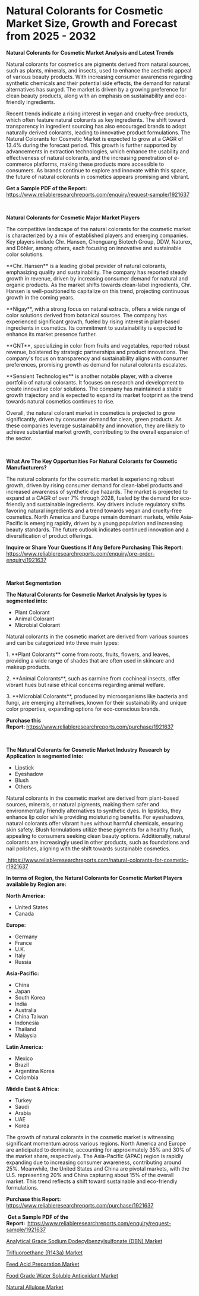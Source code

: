 <p><h1>Natural Colorants for Cosmetic Market Size, Growth and Forecast from 2025 - 2032</h1></p><p><strong>Natural Colorants for Cosmetic Market Analysis and Latest Trends</strong></p>
<p><p>Natural colorants for cosmetics are pigments derived from natural sources, such as plants, minerals, and insects, used to enhance the aesthetic appeal of various beauty products. With increasing consumer awareness regarding synthetic chemicals and their potential side effects, the demand for natural alternatives has surged. The market is driven by a growing preference for clean beauty products, along with an emphasis on sustainability and eco-friendly ingredients. </p><p>Recent trends indicate a rising interest in vegan and cruelty-free products, which often feature natural colorants as key ingredients. The shift toward transparency in ingredient sourcing has also encouraged brands to adopt naturally derived colorants, leading to innovative product formulations. The Natural Colorants for Cosmetic Market is expected to grow at a CAGR of 13.4% during the forecast period. This growth is further supported by advancements in extraction technologies, which enhance the usability and effectiveness of natural colorants, and the increasing penetration of e-commerce platforms, making these products more accessible to consumers. As brands continue to explore and innovate within this space, the future of natural colorants in cosmetics appears promising and vibrant.</p></p>
<p><strong>Get a Sample PDF of the Report:&nbsp;</strong> <a href="https://www.reliableresearchreports.com/enquiry/request-sample/1921637?utm_campaign=114&utm_medium=2&utm_source=Github&utm_content=ia&utm_term=04022025&utm_id=natural-colorants-for-cosmetic">https://www.reliableresearchreports.com/enquiry/request-sample/1921637</a></p>
<p>&nbsp;</p>
<p><strong>Natural Colorants for Cosmetic Major Market Players</strong></p>
<p><p>The competitive landscape of the natural colorants for the cosmetic market is characterized by a mix of established players and emerging companies. Key players include Chr. Hansen, Chenguang Biotech Group, DDW, Naturex, and Döhler, among others, each focusing on innovative and sustainable color solutions.</p><p>**Chr. Hansen** is a leading global provider of natural colorants, emphasizing quality and sustainability. The company has reported steady growth in revenue, driven by increasing consumer demand for natural and organic products. As the market shifts towards clean-label ingredients, Chr. Hansen is well-positioned to capitalize on this trend, projecting continuous growth in the coming years.</p><p>**Nigay**, with a strong focus on natural extracts, offers a wide range of color solutions derived from botanical sources. The company has experienced significant growth, fueled by rising interest in plant-based ingredients in cosmetics. Its commitment to sustainability is expected to enhance its market presence further.</p><p>**GNT**, specializing in color from fruits and vegetables, reported robust revenue, bolstered by strategic partnerships and product innovations. The company's focus on transparency and sustainability aligns with consumer preferences, promising growth as demand for natural colorants escalates.</p><p>**Sensient Technologies** is another notable player, with a diverse portfolio of natural colorants. It focuses on research and development to create innovative color solutions. The company has maintained a stable growth trajectory and is expected to expand its market footprint as the trend towards natural cosmetics continues to rise.</p><p>Overall, the natural colorant market in cosmetics is projected to grow significantly, driven by consumer demand for clean, green products. As these companies leverage sustainability and innovation, they are likely to achieve substantial market growth, contributing to the overall expansion of the sector.</p></p>
<p>&nbsp;</p>
<p><strong>What Are The Key Opportunities For Natural Colorants for Cosmetic Manufacturers?</strong></p>
<p><p>The natural colorants for the cosmetic market is experiencing robust growth, driven by rising consumer demand for clean-label products and increased awareness of synthetic dye hazards. The market is projected to expand at a CAGR of over 7% through 2028, fueled by the demand for eco-friendly and sustainable ingredients. Key drivers include regulatory shifts favoring natural ingredients and a trend towards vegan and cruelty-free cosmetics. North America and Europe remain dominant markets, while Asia-Pacific is emerging rapidly, driven by a young population and increasing beauty standards. The future outlook indicates continued innovation and a diversification of product offerings.</p></p>
<p><strong>Inquire or Share Your Questions If Any Before Purchasing This Report:</strong> <a href="https://www.reliableresearchreports.com/enquiry/pre-order-enquiry/1921637?utm_campaign=114&utm_medium=2&utm_source=Github&utm_content=ia&utm_term=04022025&utm_id=natural-colorants-for-cosmetic">https://www.reliableresearchreports.com/enquiry/pre-order-enquiry/1921637</a></p>
<p>&nbsp;</p>
<p><strong>Market Segmentation</strong></p>
<p><strong>The Natural Colorants for Cosmetic Market Analysis by types is segmented into:</strong></p>
<p><ul><li>Plant Colorant</li><li>Animal Colorant</li><li>Microbial Colorant</li></ul></p>
<p><p>Natural colorants in the cosmetic market are derived from various sources and can be categorized into three main types: </p><p>1. **Plant Colorants** come from roots, fruits, flowers, and leaves, providing a wide range of shades that are often used in skincare and makeup products. </p><p>2. **Animal Colorants**, such as carmine from cochineal insects, offer vibrant hues but raise ethical concerns regarding animal welfare. </p><p>3. **Microbial Colorants**, produced by microorganisms like bacteria and fungi, are emerging alternatives, known for their sustainability and unique color properties, expanding options for eco-conscious brands.</p></p>
<p><strong>Purchase this Report:&nbsp;</strong><a href="https://www.reliableresearchreports.com/purchase/1921637?utm_campaign=114&utm_medium=2&utm_source=Github&utm_content=ia&utm_term=04022025&utm_id=natural-colorants-for-cosmetic">https://www.reliableresearchreports.com/purchase/1921637</a></p>
<p>&nbsp;</p>
<p><strong>The Natural Colorants for Cosmetic Market Industry Research by Application is segmented into:</strong></p>
<p><ul><li>Lipstick</li><li>Eyeshadow</li><li>Blush</li><li>Others</li></ul></p>
<p><p>Natural colorants in the cosmetic market are derived from plant-based sources, minerals, or natural pigments, making them safer and environmentally friendly alternatives to synthetic dyes. In lipsticks, they enhance lip color while providing moisturizing benefits. For eyeshadows, natural colorants offer vibrant hues without harmful chemicals, ensuring skin safety. Blush formulations utilize these pigments for a healthy flush, appealing to consumers seeking clean beauty options. Additionally, natural colorants are increasingly used in other products, such as foundations and nail polishes, aligning with the shift towards sustainable cosmetics.</p></p>
<p><a href="https://www.reliableresearchreports.com/natural-colorants-for-cosmetic-r1921637?utm_campaign=114&utm_medium=2&utm_source=Github&utm_content=ia&utm_term=04022025&utm_id=natural-colorants-for-cosmetic">&nbsp;https://www.reliableresearchreports.com/natural-colorants-for-cosmetic-r1921637</a></p>
<p><strong>In terms of Region, the Natural Colorants for Cosmetic Market Players available by Region are:</strong></p>
<p>
    <p> <strong> North America: </strong>
        <ul>
            <li>United States</li>
            <li>Canada</li>
        </ul>
        </p> 
    <p> <strong> Europe: </strong>
        <ul>
            <li>Germany</li>
            <li>France</li>
            <li>U.K.</li>
            <li>Italy</li>
            <li>Russia</li>
        </ul>
        </p> 
    <p> <strong> Asia-Pacific: </strong>
        <ul>
            <li>China</li>
            <li>Japan</li>
            <li>South Korea</li>
            <li>India</li>
            <li>Australia</li>
            <li>China Taiwan</li>
            <li>Indonesia</li>
            <li>Thailand</li>
            <li>Malaysia</li>
        </ul>
        </p> 
    <p> <strong> Latin America: </strong>
        <ul>
            <li>Mexico</li>
            <li>Brazil</li>
            <li>Argentina Korea</li>
            <li>Colombia</li>
        </ul>
        </p> 
    <p> <strong> Middle East & Africa: </strong>
        <ul>
            <li>Turkey</li>
            <li>Saudi</li>
            <li>Arabia</li>
            <li>UAE</li>
            <li>Korea</li>
        </ul>
    </p>
    </p>
<p><p>The growth of natural colorants in the cosmetic market is witnessing significant momentum across various regions. North America and Europe are anticipated to dominate, accounting for approximately 35% and 30% of the market share, respectively. The Asia-Pacific (APAC) region is rapidly expanding due to increasing consumer awareness, contributing around 25%. Meanwhile, the United States and China are pivotal markets, with the U.S. representing 20% and China capturing about 15% of the overall market. This trend reflects a shift toward sustainable and eco-friendly formulations.</p></p>
<p><strong>Purchase this Report: </strong><a href="https://www.reliableresearchreports.com/purchase/1921637?utm_campaign=114&utm_medium=2&utm_source=Github&utm_content=ia&utm_term=04022025&utm_id=natural-colorants-for-cosmetic">https://www.reliableresearchreports.com/purchase/1921637</a></p>
<p>&nbsp;<strong>Get a Sample PDF of the Report:&nbsp;&nbsp;</strong><a href="https://www.reliableresearchreports.com/enquiry/request-sample/1921637?utm_campaign=114&utm_medium=2&utm_source=Github&utm_content=ia&utm_term=04022025&utm_id=natural-colorants-for-cosmetic">https://www.reliableresearchreports.com/enquiry/request-sample/1921637</a></p>
<p><strong></strong></p>
<p><p><a href="https://github.com/alberthagorsuch/Market-Research-Report-List-1/blob/main/analytical-grade-sodium-dodecylbenzylsulfonate-dbn-market.md?utm_campaign=114&utm_medium=2&utm_source=Github&utm_content=ia&utm_term=04022025&utm_id=natural-colorants-for-cosmetic">Analytical Grade Sodium Dodecylbenzylsulfonate (DBN) Market</a></p><p><a href="https://github.com/donnettaletizia/Market-Research-Report-List-1/blob/main/trifluoroethane-r143a-market.md?utm_campaign=114&utm_medium=2&utm_source=Github&utm_content=ia&utm_term=04022025&utm_id=natural-colorants-for-cosmetic">Trifluoroethane (R143a) Market</a></p><p><a href="https://github.com/boisetwa16/Market-Research-Report-List-1/blob/main/feed-acid-preparation-market.md?utm_campaign=114&utm_medium=2&utm_source=Github&utm_content=ia&utm_term=04022025&utm_id=natural-colorants-for-cosmetic">Feed Acid Preparation Market</a></p><p><a href="https://github.com/zupankocka/Market-Research-Report-List-1/blob/main/food-grade-water-soluble-antioxidant-market.md?utm_campaign=114&utm_medium=2&utm_source=Github&utm_content=ia&utm_term=04022025&utm_id=natural-colorants-for-cosmetic">Food Grade Water Soluble Antioxidant Market</a></p><p><a href="https://github.com/bogganbillie6969/Market-Research-Report-List-1/blob/main/natural-allulose-market.md?utm_campaign=114&utm_medium=2&utm_source=Github&utm_content=ia&utm_term=04022025&utm_id=natural-colorants-for-cosmetic">Natural Allulose Market</a></p></p>